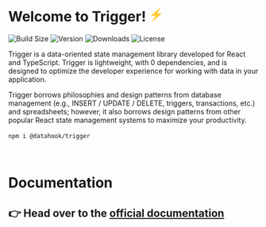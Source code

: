# Welcome to Trigger! <span><img width="28" height="28" src="lightning.png" alt="Lightning Bolt" /></span>

![Build Size](https://img.shields.io/bundlephobia/minzip/@datahook/trigger?label=bundle%20size)
![Version](https://img.shields.io/npm/v/@datahook/trigger)
![Downloads](https://img.shields.io/npm/dt/@datahook/trigger)
![License](https://img.shields.io/npm/l/@datahook/trigger)

Trigger is a data-oriented state management library developed for React and TypeScript. Trigger is lightweight, with 0 dependencies, and is designed to optimize the developer experience for working with data in your application.

Trigger borrows philosophies and design patterns from database management (e.g., INSERT / UPDATE / DELETE, triggers, transactions, etc.) and spreadsheets; however, it also borrows design patterns from other popular React state management systems to maximize your productivity.


`npm i @datahook/trigger`

<br/>

# Documentation

## 👉 Head over to the [official documentation](https://www.trigger.datahook.ca/)